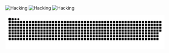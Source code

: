 
<img align="center" alt="Hacking" width="800" src="https://t4.ftcdn.net/jpg/07/32/10/81/360_F_732108134_fJIaxPtPWeZ6NB9oOrspxZ2YsAk7EDJ8.webp">
<img align="center" alt="Hacking" width="800" src="https://as2.ftcdn.net/v2/jpg/06/83/50/89/1000_F_683508986_x1qzMyQWD3REAulaIOykkwf04iTXdpFO.jpg">
<img align="center" alt="Hacking" width="800" src="https://as1.ftcdn.net/v2/jpg/01/88/08/56/1000_F_188085657_iTNqxvRiOeD0uqiqWXl8pIh0W7Ei46ed.jpg">

![snake gif](https://github.com/CodeQuietly/CodeQuietly/blob/output/github-snake-dark.svg)

